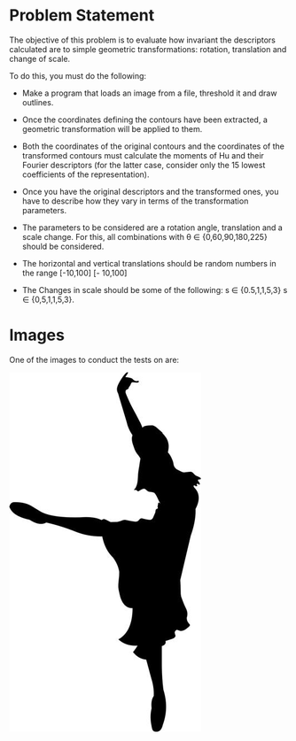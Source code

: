 # Problem Statement

The objective of this problem is to evaluate how invariant the descriptors calculated are to simple geometric transformations: rotation, translation and change of scale.

To do this, you must do the following: 
- Make a program that loads an image from a file, threshold it and draw outlines.

- Once the coordinates defining the contours have been extracted, a geometric transformation will be applied to them.

- Both the coordinates of the original contours and the coordinates of the transformed contours must calculate the moments of Hu and their Fourier descriptors (for the latter case, consider only the 15 lowest coefficients of the representation).

- Once you have the original descriptors and the transformed ones, you have to describe how they vary in terms of the transformation parameters. 

- The parameters to be considered are a rotation angle, translation and a scale change. For this, all combinations with  θ ∈ {0,60,90,180,225} should be considered. 

- The horizontal and vertical translations should be random numbers in the range [-10,100] [- 10,100]

- The Changes in scale should be some of the following: s ∈ {0.5,1,1,5,3} s ∈ {0,5,1,1,5,3}.

# Images

One of the images to conduct the tests on are: 

![First Image](Bailarina.png)
